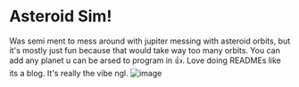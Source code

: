 # Asteroid Sim!
Was semi ment to mess around with jupiter messing with asteroid orbits, but it's mostly just fun because that would take way too many orbits.
You can add any planet u can be arsed to program in 👍. 
Love doing READMEs like its a blog. It's really the vibe ngl.
![image](https://github.com/user-attachments/assets/b4757744-e0a7-4424-a770-1b505cdd910c)
